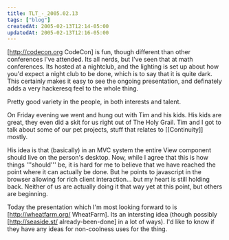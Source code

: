 ```yaml
---
title: TLT_-_2005.02.13
tags: ["blog"]
createdAt: 2005-02-13T12:14-05:00
updatedAt: 2005-02-13T12:16-05:00
---
```


[http://codecon.org CodeCon] is fun, though different than other conferences I've attended. Its all nerds, but I've seen that at math conferences. Its hosted at a nightclub, and the lighting is set up about how you'd expect a night club to be done, which is to say that it is quite dark. This certainly makes it easy to see the ongoing presentation, and definately adds a very hackeresq feel to the whole thing.

Pretty good variety in the people, in both interests and talent.

On Friday evening we went and hung out with Tim and his kids. His kids are great, they even did a skit for us right out of The Holy Grail. Tim and I got to talk about some of our pet projects, stuff that relates to [[Continuity]] mostly.

His idea is that (basically) in an MVC system the entire View component should live on the person's desktop. Now, while I agree that this is how things '''should''' be, it is hard for me to believe that we have reached the point where it can actually be done. But he points to javascript in the browser allowing for rich client interaction... but my heart is still holding back. Neither of us are actually doing it that way yet at this point, but others are beginning.

Today the presentation which I'm most looking forward to is [http://wheatfarm.org/ WheatFarm]. Its an intersting idea (though possibly [http://seaside.st/ already-been-done] in a lot of ways). I'd like to know if they have any ideas for non-coolness uses for the thing.

